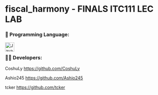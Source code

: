# fiscal_harmony - FINALS ITC111 LEC LAB

### 📍 Programming Language:


 <img align="left" alt="Java" width="30px" style="padding-right:10px;" src="https://cdn.jsdelivr.net/gh/devicons/devicon/icons/cplusplus/cplusplus-plain.svg"/><br>


<h3 align="left"> 👨‍💻 Developers:</h3>

CoshuLy
https://github.com/CoshuLy

Ashio245
https://github.com/Ashio245

tcker
https://github.com/tcker

